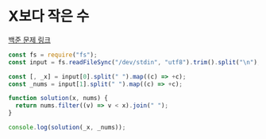 # X보다 작은 수

[백준 문제 링크](https://www.acmicpc.net/problem/10871)

```javascript
const fs = require("fs");
const input = fs.readFileSync("/dev/stdin", "utf8").trim().split("\n");

const [, _x] = input[0].split(" ").map((c) => +c);
const _nums = input[1].split(" ").map((c) => +c);

function solution(x, nums) {
  return nums.filter((v) => v < x).join(" ");
}

console.log(solution(_x, _nums));
```
